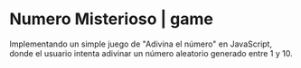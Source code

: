 # Numero Misterioso | game
Implementando un simple juego de "Adivina el número" en JavaScript, donde el usuario intenta adivinar un número aleatorio generado entre 1 y 10.
